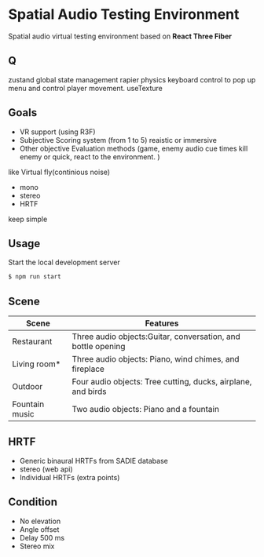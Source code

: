 # Spatial Audio Testing Environment

Spatial audio virtual testing environment based on **React Three Fiber**

## Q
zustand global state management
rapier physics
keyboard control to pop up menu and control player movement.
useTexture

## Goals

- VR support (using R3F)
- Subjective Scoring system (from 1 to 5) reaistic or immersive
- Other objective Evaluation methods (game, enemy audio cue times kill enemy or quick, react to the environment.  )

like Virtual fly(continious noise)

- mono
- stereo
- HRTF

keep simple

## Usage

Start the local development server

```bash
$ npm run start
```

## Scene

| Scene | Features | 
|---------|---------|
| Restaurant | Three audio objects:Guitar, conversation, and bottle opening |
| Living room* | Three audio objects: Piano, wind chimes, and fireplace |
| Outdoor | Four audio objects: Tree cutting, ducks, airplane, and birds |
| Fountain music | Two audio objects: Piano and a fountain |

## HRTF

- Generic binaural HRTFs from SADIE database
- stereo (web api)
- Individual HRTFs (extra points)

## Condition

- No elevation
- Angle offset
- Delay 500 ms
- Stereo mix

